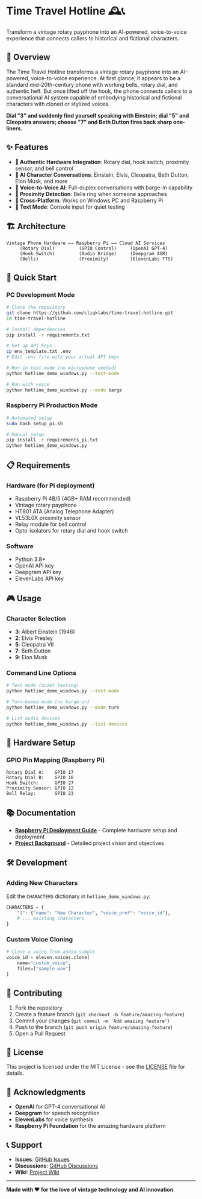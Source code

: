 # Time Travel Hotline 🕰️📞

Transform a vintage rotary payphone into an AI-powered, voice-to-voice experience that connects callers to historical and fictional characters.

## 🌟 Overview

The Time Travel Hotline transforms a vintage rotary payphone into an AI-powered, voice-to-voice experience. At first glance, it appears to be a standard mid-20th-century phone with working bells, rotary dial, and authentic heft. But once lifted off the hook, the phone connects callers to a conversational AI system capable of embodying historical and fictional characters with cloned or stylized voices.

**Dial "3" and suddenly find yourself speaking with Einstein; dial "5" and Cleopatra answers; choose "7" and Beth Dutton fires back sharp one-liners.**

## ✨ Features

- **🎯 Authentic Hardware Integration**: Rotary dial, hook switch, proximity sensor, and bell control
- **🤖 AI Character Conversations**: Einstein, Elvis, Cleopatra, Beth Dutton, Elon Musk, and more
- **🎤 Voice-to-Voice AI**: Full-duplex conversations with barge-in capability
- **🔔 Proximity Detection**: Bells ring when someone approaches
- **📱 Cross-Platform**: Works on Windows PC and Raspberry Pi
- **💬 Text Mode**: Console input for quiet testing

## 🏗️ Architecture

```
Vintage Phone Hardware ←→ Raspberry Pi ←→ Cloud AI Services
     (Rotary Dial)         (GPIO Control)     (OpenAI GPT-4)
     (Hook Switch)         (Audio Bridge)     (Deepgram ASR)
     (Bells)               (Proximity)        (ElevenLabs TTS)
```

## 🚀 Quick Start

### **PC Development Mode**
```bash
# Clone the repository
git clone https://github.com/cliqklabs/time-travel-hotline.git
cd time-travel-hotline

# Install dependencies
pip install -r requirements.txt

# Set up API keys
cp env_template.txt .env
# Edit .env file with your actual API keys

# Run in text mode (no microphone needed)
python hotline_demo_windows.py --text-mode

# Run with voice
python hotline_demo_windows.py --mode barge
```

### **Raspberry Pi Production Mode**
```bash
# Automated setup
sudo bash setup_pi.sh

# Manual setup
pip install -r requirements_pi.txt
python hotline_demo_windows.py
```

## 📋 Requirements

### **Hardware (for Pi deployment)**
- Raspberry Pi 4B/5 (4GB+ RAM recommended)
- Vintage rotary payphone
- HT801 ATA (Analog Telephone Adapter)
- VL53L0X proximity sensor
- Relay module for bell control
- Opto-isolators for rotary dial and hook switch

### **Software**
- Python 3.8+
- OpenAI API key
- Deepgram API key
- ElevenLabs API key

## 🎮 Usage

### **Character Selection**
- **3**: Albert Einstein (1946)
- **2**: Elvis Presley
- **5**: Cleopatra VII
- **7**: Beth Dutton
- **9**: Elon Musk

### **Command Line Options**
```bash
# Text mode (quiet testing)
python hotline_demo_windows.py --text-mode

# Turn-based mode (no barge-in)
python hotline_demo_windows.py --mode turn

# List audio devices
python hotline_demo_windows.py --list-devices
```

## 🔧 Hardware Setup

### **GPIO Pin Mapping (Raspberry Pi)**
```
Rotary Dial A:    GPIO 17
Rotary Dial B:    GPIO 18  
Hook Switch:      GPIO 27
Proximity Sensor: GPIO 22
Bell Relay:       GPIO 23
```

## 📚 Documentation

- **[Raspberry Pi Deployment Guide](README_PI.md)** - Complete hardware setup and deployment
- **[Project Background](project_background.md)** - Detailed project vision and objectives

## 🛠️ Development

### **Adding New Characters**
Edit the `CHARACTERS` dictionary in `hotline_demo_windows.py`:
```python
CHARACTERS = {
    "1": {"name": "New Character", "voice_pref": "voice_id"},
    # ... existing characters
}
```

### **Custom Voice Cloning**
```python
# Clone a voice from audio sample
voice_id = eleven.voices.clone(
    name="custom_voice",
    files=["sample.wav"]
)
```

## 🤝 Contributing

1. Fork the repository
2. Create a feature branch (`git checkout -b feature/amazing-feature`)
3. Commit your changes (`git commit -m 'Add amazing feature'`)
4. Push to the branch (`git push origin feature/amazing-feature`)
5. Open a Pull Request

## 📄 License

This project is licensed under the MIT License - see the [LICENSE](LICENSE) file for details.

## 🙏 Acknowledgments

- **OpenAI** for GPT-4 conversational AI
- **Deepgram** for speech recognition
- **ElevenLabs** for voice synthesis
- **Raspberry Pi Foundation** for the amazing hardware platform

## 📞 Support

- **Issues**: [GitHub Issues](https://github.com/cliqklabs/time-travel-hotline/issues)
- **Discussions**: [GitHub Discussions](https://github.com/cliqklabs/time-travel-hotline/discussions)
- **Wiki**: [Project Wiki](https://github.com/cliqklabs/time-travel-hotline/wiki)

---

**Made with ❤️ for the love of vintage technology and AI innovation**

